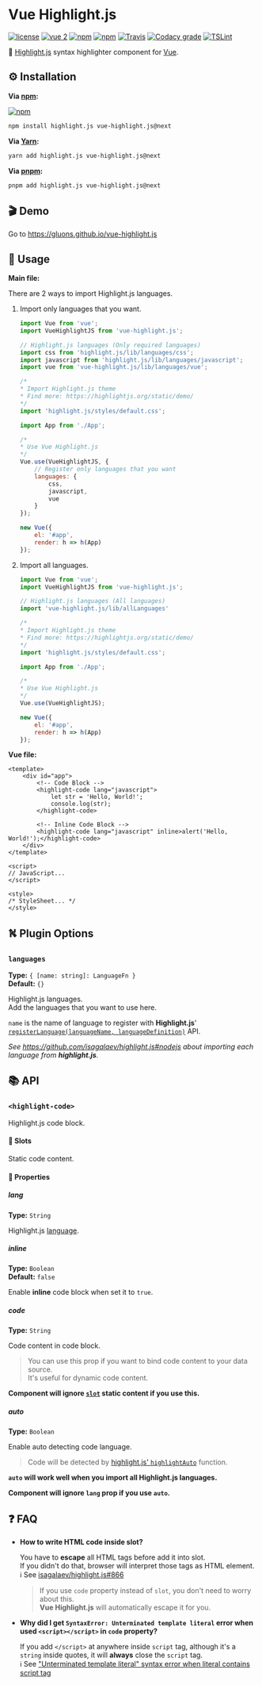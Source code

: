 # Vue Highlight.js
[![license](https://img.shields.io/github/license/gluons/vue-highlight.js.svg?style=flat-square)](https://github.com/gluons/vue-highlight.js/blob/master/LICENSE)
[![vue 2](https://img.shields.io/badge/vue-2-42b983.svg?style=flat-square)](https://vuejs.org)
[![npm](https://img.shields.io/npm/v/vue-highlight.js.svg?style=flat-square)](https://www.npmjs.com/package/vue-highlight.js)
[![npm](https://img.shields.io/npm/dt/vue-highlight.js.svg?style=flat-square)](https://www.npmjs.com/package/vue-highlight.js)
[![Travis](https://img.shields.io/travis/gluons/vue-highlight.js.svg?style=flat-square)](https://travis-ci.org/gluons/vue-highlight.js)
[![Codacy grade](https://img.shields.io/codacy/grade/3d15a7c11bfe47c69a2aed93cc67cc29.svg?style=flat-square)](https://www.codacy.com/app/gluons/vue-highlight.js)
[![TSLint](https://img.shields.io/badge/TSLint-gluons-15757B.svg?style=flat-square)](https://github.com/gluons/tslint-config-gluons)

📜 [Highlight.js](https://github.com/isagalaev/highlight.js) syntax highlighter component for [Vue](https://vuejs.org).

## ⚙️ Installation

**Via [npm](https://www.npmjs.com):**

[![npm](https://nodei.co/npm/vue-highlight.js.png?downloads=true&downloadRank=true&stars=true)](https://www.npmjs.com/package/vue-highlight.js)

```bash
npm install highlight.js vue-highlight.js@next
```

**Via [Yarn](https://yarnpkg.com):**

```bash
yarn add highlight.js vue-highlight.js@next
```

**Via [pnpm](https://pnpm.js.org):**

```bash
pnpm add highlight.js vue-highlight.js@next
```

## 🎬 Demo

Go to https://gluons.github.io/vue-highlight.js

## 🛂 Usage

**Main file:**

There are 2 ways to import Highlight.js languages.

1. Import only languages that you want.

	```js
	import Vue from 'vue';
	import VueHighlightJS from 'vue-highlight.js';

	// Highlight.js languages (Only required languages)
	import css from 'highlight.js/lib/languages/css';
	import javascript from 'highlight.js/lib/languages/javascript';
	import vue from 'vue-highlight.js/lib/languages/vue';

	/*
	* Import Highlight.js theme
	* Find more: https://highlightjs.org/static/demo/
	*/
	import 'highlight.js/styles/default.css';

	import App from './App';

	/*
	* Use Vue Highlight.js
	*/
	Vue.use(VueHighlightJS, {
		// Register only languages that you want
		languages: {
			css,
			javascript,
			vue
		}
	});

	new Vue({
		el: '#app',
		render: h => h(App)
	});
	```

2. Import all languages.

	```js
	import Vue from 'vue';
	import VueHighlightJS from 'vue-highlight.js';

	// Highlight.js languages (All languages)
	import 'vue-highlight.js/lib/allLanguages'

	/*
	* Import Highlight.js theme
	* Find more: https://highlightjs.org/static/demo/
	*/
	import 'highlight.js/styles/default.css';

	import App from './App';

	/*
	* Use Vue Highlight.js
	*/
	Vue.use(VueHighlightJS);

	new Vue({
		el: '#app',
		render: h => h(App)
	});
	```

**Vue file:**

```vue
<template>
	<div id="app">
		<!-- Code Block -->
		<highlight-code lang="javascript">
			let str = 'Hello, World!';
			console.log(str);
		</highlight-code>

		<!-- Inline Code Block -->
		<highlight-code lang="javascript" inline>alert('Hello, World!');</highlight-code>
	</div>
</template>

<script>
// JavaScript...
</script>

<style>
/* StyleSheet... */
</style>
```

## ⛕ Plugin Options

### `languages`
**Type:** `{ [name: string]: LanguageFn }`  
**Default:** `{}`

Highlight.js languages.  
Add the languages that you want to use here.

`name` is the name of language to register with **Highlight.js**' [`registerLanguage(languageName, languageDefinition)`](https://highlightjs.readthedocs.io/en/latest/api.html#registerlanguage-languagename-languagedefinition) API.

_See https://github.com/isagalaev/highlight.js#nodejs about importing each language from **highlight.js**._

## 📚 API

### `<highlight-code>`
Highlight.js code block.

#### 🔰 Slots
Static code content.

#### 🔰 Properties

##### lang
**Type:** `String`

Highlight.js [language](https://github.com/isagalaev/highlight.js/blob/master/SUPPORTED_LANGUAGES.md).

##### inline
**Type:** `Boolean`  
**Default:** `false`

Enable **inline** code block when set it to `true`.

##### code
**Type:** `String`

Code content in code block.  

> You can use this prop if you want to bind code content to your data source.  
  It's useful for dynamic code content.

**Component will ignore [`slot`](https://vuejs.org/v2/guide/components.html#Single-Slot) static content if you use this.**

##### auto
**Type:** `Boolean`

Enable auto detecting code language.

> Code will be detected by [highlight.js' `highlightAuto`](https://highlightjs.readthedocs.io/en/latest/api.html#highlightauto-code-languagesubset) function.

**`auto` will work well when you import all Highlight.js languages.**

**Component will ignore `lang` prop if you use `auto`.**

## ❓ FAQ

- **How to write HTML code inside slot?**

  You have to **escape** all HTML tags before add it into slot.  
  If you didn't do that, browser will interpret those tags as HTML element.  
  ℹ️ See [isagalaev/highlight.js#866](https://github.com/isagalaev/highlight.js/issues/866)

  > If you use `code` property instead of `slot`, you don't need to worry about this.  
    **Vue Highlight.js** will automatically escape it for you.
- **Why did I get `SyntaxError: Unterminated template literal` error when used `<script></script>` in `code` property?**

  If you add `</script>` at anywhere inside `script` tag, although it's a `string` inside quotes, it will **always** close the `script` tag.  
  ℹ️ See ["Unterminated template literal" syntax error when literal contains script tag](https://stackoverflow.com/q/36607932/1675907)
